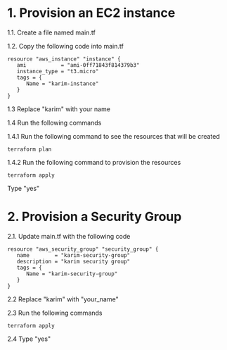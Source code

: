 # 1. Provision an EC2 instance

1.1. Create a file named main.tf

1.2. Copy the following code into main.tf
```
resource "aws_instance" "instance" {
   ami           = "ami-0ff71843f814379b3"
   instance_type = "t3.micro"
   tags = {
      Name = "karim-instance"
   }
}
```
1.3 Replace "karim" with your name

1.4 Run the following commands

1.4.1 Run the following command to see the resources that will be created
```
terraform plan
```

1.4.2 Run the following command to provision the resources

```
terraform apply
```

Type "yes"

# 2. Provision a Security Group
2.1. Update main.tf with the following code

```
resource "aws_security_group" "security_group" {
   name        = "karim-security-group"
   description = "karim security group"
   tags = {
      Name = "karim-security-group"
   }
}
```

2.2 Replace "karim" with "your_name"

2.3 Run the following commands
```
terraform apply
```

2.4 Type "yes"